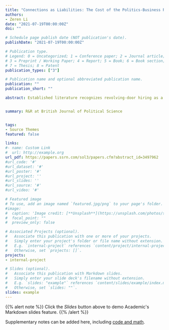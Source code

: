 ```yaml
---
title: "Connections as Liabilities: The Cost of the Politics-Business Revolving Door in China"
authors:
- Zeren Li
date: "2021-07-19T00:00:00Z"
doi: ""

# Schedule page publish date (NOT publication's date).
publishDate: "2021-07-19T00:00:00Z"

# Publication type.
# Legend: 0 = Uncategorized; 1 = Conference paper; 2 = Journal article;
# 3 = Preprint / Working Paper; 4 = Report; 5 = Book; 6 = Book section;
# 7 = Thesis; 8 = Patent
publication_types: ["3"]

# Publication name and optional abbreviated publication name.
publication: ""
publication_short: ""

abstract: Established literature recognizes revolving-door hiring as a means for firms to obtain protection against political risks and advance business interests. This paper theorizes a cost of the political-business revolving door, which transmits uncertainty from the political system to firms in turbulent times. I empirically estimate the cost of revolving-door recruitment for over 3,000 publicly listed firms in the early years of a major corruption crackdown in China. I show that firm-level returns to revolving-door recruitment turn negative during this period. The cost of revolving door recruitment is larger in areas with high-profile corruption crackdowns and poorer market institutions. In contrast to the conventional corporate governance explanations, the mechanism proposed in this paper emphasizes external perceptions of firms. Analyses of over 1 million equity reports and bank loan records data show that political connections act as a negative signal for investors and lenders, thereby discouraging investment.


summary: R&R at British Journal of Political Science


tags:
- Source Themes
featured: false

links:
#- name: Custom Link
#  url: http://example.org
url_pdf: https://papers.ssrn.com/sol3/papers.cfm?abstract_id=3497962
#url_code: '#'
#url_dataset: '#'
#url_poster: '#'
#url_project: ''
#url_slides: ''
#url_source: '#'
#url_video: '#'

# Featured image
# To use, add an image named `featured.jpg/png` to your page's folder. 
#image:
#  caption: 'Image credit: [**Unsplash**](https://unsplash.com/photos/s9CC2SKySJM)'
#  focal_point: ""
#  preview_only: false

# Associated Projects (optional).
#   Associate this publication with one or more of your projects.
#   Simply enter your project's folder or file name without extension.
#   E.g. `internal-project` references `content/project/internal-project/index.md`.
#   Otherwise, set `projects: []`.
projects:
- internal-project

# Slides (optional).
#   Associate this publication with Markdown slides.
#   Simply enter your slide deck's filename without extension.
#   E.g. `slides: "example"` references `content/slides/example/index.md`.
#   Otherwise, set `slides: ""`.
slides: example
---
```


{{% alert note %}}
Click the *Slides* button above to demo Academic's Markdown slides feature.
{{% /alert %}}

Supplementary notes can be added here, including [code and math](https://sourcethemes.com/academic/docs/writing-markdown-latex/).
